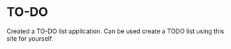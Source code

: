 # TO-DO
Created a TO-DO list application. 
Can be used create a TODO list using this site for yourself.
